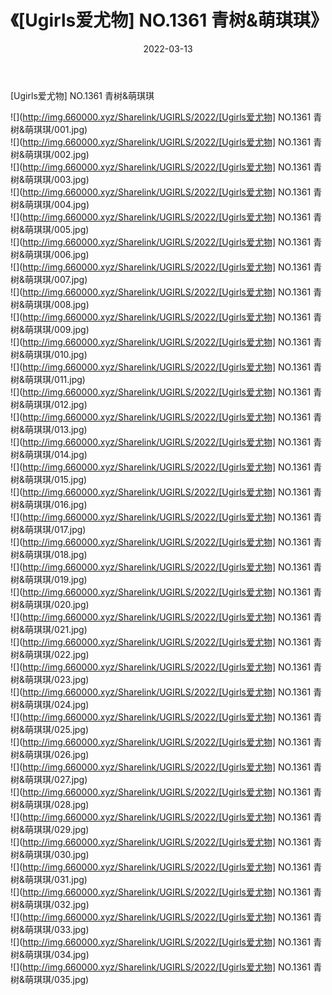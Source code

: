 ﻿---
layout: post
title:  《[Ugirls爱尤物] NO.1361 青树&萌琪琪》
date:   2022-03-13
img: http://img.660000.xyz/Sharelink/UGIRLS/2022/[Ugirls爱尤物] NO.1361 青树&萌琪琪/000.jpg
categories: [美女, 清纯, 唯美]
---

[Ugirls爱尤物] NO.1361 青树&萌琪琪

 ![](http://img.660000.xyz/Sharelink/UGIRLS/2022/[Ugirls爱尤物] NO.1361 青树&萌琪琪/001.jpg) <br>![](http://img.660000.xyz/Sharelink/UGIRLS/2022/[Ugirls爱尤物] NO.1361 青树&萌琪琪/002.jpg) <br>![](http://img.660000.xyz/Sharelink/UGIRLS/2022/[Ugirls爱尤物] NO.1361 青树&萌琪琪/003.jpg) <br>![](http://img.660000.xyz/Sharelink/UGIRLS/2022/[Ugirls爱尤物] NO.1361 青树&萌琪琪/004.jpg) <br>![](http://img.660000.xyz/Sharelink/UGIRLS/2022/[Ugirls爱尤物] NO.1361 青树&萌琪琪/005.jpg) <br>![](http://img.660000.xyz/Sharelink/UGIRLS/2022/[Ugirls爱尤物] NO.1361 青树&萌琪琪/006.jpg) <br>![](http://img.660000.xyz/Sharelink/UGIRLS/2022/[Ugirls爱尤物] NO.1361 青树&萌琪琪/007.jpg) <br>![](http://img.660000.xyz/Sharelink/UGIRLS/2022/[Ugirls爱尤物] NO.1361 青树&萌琪琪/008.jpg) <br>![](http://img.660000.xyz/Sharelink/UGIRLS/2022/[Ugirls爱尤物] NO.1361 青树&萌琪琪/009.jpg) <br>![](http://img.660000.xyz/Sharelink/UGIRLS/2022/[Ugirls爱尤物] NO.1361 青树&萌琪琪/010.jpg) <br>![](http://img.660000.xyz/Sharelink/UGIRLS/2022/[Ugirls爱尤物] NO.1361 青树&萌琪琪/011.jpg) <br>![](http://img.660000.xyz/Sharelink/UGIRLS/2022/[Ugirls爱尤物] NO.1361 青树&萌琪琪/012.jpg) <br>![](http://img.660000.xyz/Sharelink/UGIRLS/2022/[Ugirls爱尤物] NO.1361 青树&萌琪琪/013.jpg) <br>![](http://img.660000.xyz/Sharelink/UGIRLS/2022/[Ugirls爱尤物] NO.1361 青树&萌琪琪/014.jpg) <br>![](http://img.660000.xyz/Sharelink/UGIRLS/2022/[Ugirls爱尤物] NO.1361 青树&萌琪琪/015.jpg) <br>![](http://img.660000.xyz/Sharelink/UGIRLS/2022/[Ugirls爱尤物] NO.1361 青树&萌琪琪/016.jpg) <br>![](http://img.660000.xyz/Sharelink/UGIRLS/2022/[Ugirls爱尤物] NO.1361 青树&萌琪琪/017.jpg) <br>![](http://img.660000.xyz/Sharelink/UGIRLS/2022/[Ugirls爱尤物] NO.1361 青树&萌琪琪/018.jpg) <br>![](http://img.660000.xyz/Sharelink/UGIRLS/2022/[Ugirls爱尤物] NO.1361 青树&萌琪琪/019.jpg) <br>![](http://img.660000.xyz/Sharelink/UGIRLS/2022/[Ugirls爱尤物] NO.1361 青树&萌琪琪/020.jpg) <br>![](http://img.660000.xyz/Sharelink/UGIRLS/2022/[Ugirls爱尤物] NO.1361 青树&萌琪琪/021.jpg) <br>![](http://img.660000.xyz/Sharelink/UGIRLS/2022/[Ugirls爱尤物] NO.1361 青树&萌琪琪/022.jpg) <br>![](http://img.660000.xyz/Sharelink/UGIRLS/2022/[Ugirls爱尤物] NO.1361 青树&萌琪琪/023.jpg) <br>![](http://img.660000.xyz/Sharelink/UGIRLS/2022/[Ugirls爱尤物] NO.1361 青树&萌琪琪/024.jpg) <br>![](http://img.660000.xyz/Sharelink/UGIRLS/2022/[Ugirls爱尤物] NO.1361 青树&萌琪琪/025.jpg) <br>![](http://img.660000.xyz/Sharelink/UGIRLS/2022/[Ugirls爱尤物] NO.1361 青树&萌琪琪/026.jpg) <br>![](http://img.660000.xyz/Sharelink/UGIRLS/2022/[Ugirls爱尤物] NO.1361 青树&萌琪琪/027.jpg) <br>![](http://img.660000.xyz/Sharelink/UGIRLS/2022/[Ugirls爱尤物] NO.1361 青树&萌琪琪/028.jpg) <br>![](http://img.660000.xyz/Sharelink/UGIRLS/2022/[Ugirls爱尤物] NO.1361 青树&萌琪琪/029.jpg) <br>![](http://img.660000.xyz/Sharelink/UGIRLS/2022/[Ugirls爱尤物] NO.1361 青树&萌琪琪/030.jpg) <br>![](http://img.660000.xyz/Sharelink/UGIRLS/2022/[Ugirls爱尤物] NO.1361 青树&萌琪琪/031.jpg) <br>![](http://img.660000.xyz/Sharelink/UGIRLS/2022/[Ugirls爱尤物] NO.1361 青树&萌琪琪/032.jpg) <br>![](http://img.660000.xyz/Sharelink/UGIRLS/2022/[Ugirls爱尤物] NO.1361 青树&萌琪琪/033.jpg) <br>![](http://img.660000.xyz/Sharelink/UGIRLS/2022/[Ugirls爱尤物] NO.1361 青树&萌琪琪/034.jpg) <br>![](http://img.660000.xyz/Sharelink/UGIRLS/2022/[Ugirls爱尤物] NO.1361 青树&萌琪琪/035.jpg) <br>